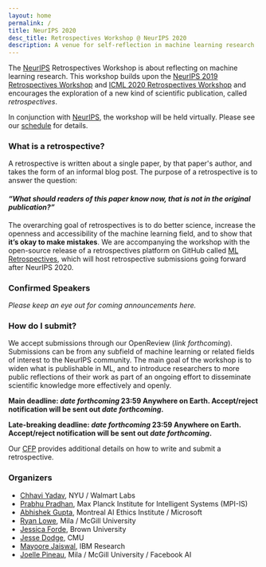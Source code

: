 ```yaml
---
layout: home
permalink: /
title: NeurIPS 2020
desc_title: Retrospectives Workshop @ NeurIPS 2020
description: A venue for self-reflection in machine learning research
---
```



The [NeurIPS](https://neurips.cc/) Retrospectives Workshop is about reflecting on machine learning research. This workshop builds upon the [NeurIPS 2019 Retrospectives Workshop](https://ml-retrospectives.github.io/neurips2019/) and [ICML 2020 Retrospectives Workshop](https://ml-retrospectives.github.io/icml2020/) and encourages the exploration of a new kind of scientific publication, called *retrospectives*.

In conjunction with [NeurIPS](https://neurips.cc/), the workshop will be held virtually.  Please see our [schedule](https://ml-retrospectives.github.io/neurips2020/schedule/) for details.


### What is a retrospective?

A retrospective is written about a single paper, by that paper's author, and takes the form of an informal blog post. The purpose of a retrospective is to answer the question:

#### *“What should readers of this paper know now, that is not in the original publication?”*

The overarching goal of retrospectives is to do better science, increase the openness and accessibility of the machine learning field, and to show that **it’s okay to make mistakes**.
We are accompanying the workshop with the open-source release of a retrospectives platform on GitHub called [ML Retrospectives](https://ml-retrospectives.github.io/), which will host retrospective submissions going forward after NeurIPS 2020.

### Confirmed Speakers

_Please keep an eye out for coming announcements here._


### How do I submit?

We accept submissions through our OpenReview (_link forthcoming_). Submissions can be from any subfield of machine learning or related fields of interest to the NeurIPS community.  The main goal of the workshop is to widen what is publishable in ML, and to introduce researchers to more public reflections of their work as part of an ongoing effort to disseminate scientific knowledge more effectively and openly.

**Main deadline: _date forthcoming_ 23:59 Anywhere on Earth. Accept/reject notification will be sent out _date forthcoming_.**

**Late-breaking deadline: _date forthcoming_ 23:59 Anywhere on Earth. Accept/reject notification will be sent out _date forthcoming_.**

Our [CFP](https://ml-retrospectives.github.io/neurips2020/cfp/) provides additional details on how to write and submit a retrospective.

### Organizers

* [Chhavi Yadav](https://scholar.google.com/citations?user=8Dwi76kAAAAJ&hl=en), NYU / Walmart Labs
* [Prabhu Pradhan](https://scholar.google.co.in/citations?hl=en&user=cGKDiRMAAAAJ), Max Planck Institute for Intelligent Systems (MPI-IS)
* [Abhishek Gupta](https://atg-abhishek.github.io), Montreal AI Ethics Institute / Microsoft
* [Ryan Lowe](https://www.cs.mcgill.ca/~rlowe1/), Mila / McGill University
* [Jessica Forde](https://github.com/jzf2101), Brown University
* [Jesse Dodge](http://www.cs.cmu.edu/~jessed/), CMU
* [Mayoore Jaiswal](https://scholar.google.com/citations?user=Ek3v6HcAAAAJ&hl=en), IBM Research
* [Joelle Pineau](https://www.cs.mcgill.ca/~jpineau/), Mila / McGill University / Facebook AI
